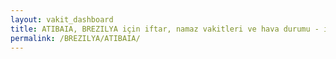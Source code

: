 ```yaml
---
layout: vakit_dashboard
title: ATIBAIA, BREZILYA için iftar, namaz vakitleri ve hava durumu - ilçe/eyalet seç
permalink: /BREZILYA/ATIBAIA/
---
```


<script type="text/javascript">
  var GLOBAL_COUNTRY = 'BREZILYA';
  var GLOBAL_CITY = 'ATIBAIA';
  var GLOBAL_STATE = '';
  var lat = 72;
  var lon = 21;
</script>
